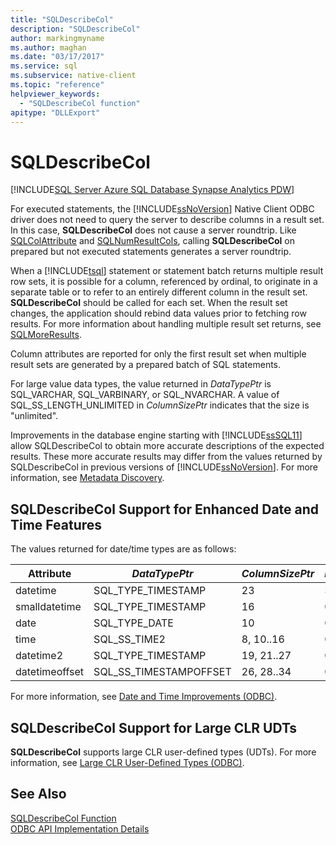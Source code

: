 ```yaml
---
title: "SQLDescribeCol"
description: "SQLDescribeCol"
author: markingmyname
ms.author: maghan
ms.date: "03/17/2017"
ms.service: sql
ms.subservice: native-client
ms.topic: "reference"
helpviewer_keywords:
  - "SQLDescribeCol function"
apitype: "DLLExport"
---
```

# SQLDescribeCol
[!INCLUDE[SQL Server Azure SQL Database Synapse Analytics PDW](../../includes/applies-to-version/sql-asdb-asdbmi-asa-pdw.md)]

  For executed statements, the [!INCLUDE[ssNoVersion](../../includes/ssnoversion-md.md)] Native Client ODBC driver does not need to query the server to describe columns in a result set. In this case, **SQLDescribeCol** does not cause a server roundtrip. Like [SQLColAttribute](../../relational-databases/native-client-odbc-api/sqlcolattribute.md) and [SQLNumResultCols](../../relational-databases/native-client-odbc-api/sqlnumresultcols.md), calling **SQLDescribeCol** on prepared but not executed statements generates a server roundtrip.  
  
 When a [!INCLUDE[tsql](../../includes/tsql-md.md)] statement or statement batch returns multiple result row sets, it is possible for a column, referenced by ordinal, to originate in a separate table or to refer to an entirely different column in the result set. **SQLDescribeCol** should be called for each set. When the result set changes, the application should rebind data values prior to fetching row results. For more information about handling multiple result set returns, see [SQLMoreResults](../../relational-databases/native-client-odbc-api/sqlmoreresults.md).  
  
 Column attributes are reported for only the first result set when multiple result sets are generated by a prepared batch of SQL statements.  
  
 For large value data types, the value returned in *DataTypePtr* is SQL_VARCHAR, SQL_VARBINARY, or SQL_NVARCHAR. A value of SQL_SS_LENGTH_UNLIMITED in *ColumnSizePtr* indicates that the size is "unlimited".  
  
 Improvements in the database engine starting with [!INCLUDE[ssSQL11](../../includes/sssql11-md.md)] allow SQLDescribeCol to obtain more accurate descriptions of the expected results. These more accurate results may differ from the values returned by SQLDescribeCol in previous versions of [!INCLUDE[ssNoVersion](../../includes/ssnoversion-md.md)]. For more information, see [Metadata Discovery](../../relational-databases/native-client/features/metadata-discovery.md).  
  
## SQLDescribeCol Support for Enhanced Date and Time Features  
 The values returned for date/time types are as follows:  
  
| Attribute | *DataTypePtr* | *ColumnSizePtr* | *DecimalDigitsPtr* |  
| --------- | ------------- |---------------- | ------------------ |  
|datetime|SQL_TYPE_TIMESTAMP|23|3|  
|smalldatetime|SQL_TYPE_TIMESTAMP|16|0|  
|date|SQL_TYPE_DATE|10|0|  
|time|SQL_SS_TIME2|8, 10..16|0..7|  
|datetime2|SQL_TYPE_TIMESTAMP|19, 21..27|0..7|  
|datetimeoffset|SQL_SS_TIMESTAMPOFFSET|26, 28..34|0..7|  
  
 For more information, see [Date and Time Improvements &#40;ODBC&#41;](../../relational-databases/native-client-odbc-date-time/date-and-time-improvements-odbc.md).  
  
## SQLDescribeCol Support for Large CLR UDTs  
 **SQLDescribeCol** supports large CLR user-defined types (UDTs). For more information, see [Large CLR User-Defined Types &#40;ODBC&#41;](../../relational-databases/native-client/odbc/large-clr-user-defined-types-odbc.md).  
  
## See Also  
 [SQLDescribeCol Function](../../odbc/reference/syntax/sqldescribecol-function.md)   
 [ODBC API Implementation Details](../../relational-databases/native-client-odbc-api/odbc-api-implementation-details.md)  
  

